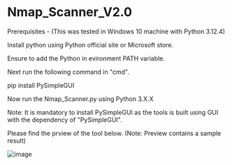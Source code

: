 # Nmap_Scanner_V2.0

Prerequisites - (This was tested in Windows 10 machine with Python 3.12.4)

Install python using Python official site or Microsoft store.

Ensure to add the Python in evironment PATH variable.

Next run the following command in "cmd".

pip install PySimpleGUI

Now run the Nmap_Scanner.py using Python 3.X.X

Note: It is mandatory to install PySimpleGUI as the tools is built using GUI with the dependency of "PySimpleGUI".

Please find the prview of the tool below. (Note: Preview contains a sample result)

![image](https://github.com/Srikanth-Rudrarapu/Nmap_Scanner_V2.0/assets/150809589/213010fd-e138-4c3a-9ab3-cfd4cacf1ec9)
